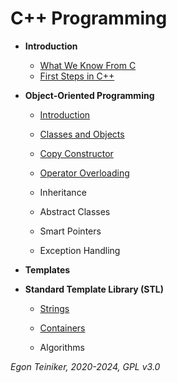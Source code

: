 # C++ Programming

* **Introduction**
  * [What We Know From C](first-steps/CKnowHow.md)
  * [First Steps in C++](first-steps/README.md)
    
* **Object-Oriented Programming**
  * [Introduction](oop/introduction/README.md)

  * [Classes and Objects](oop/classes)

  * [Copy Constructor](oop/copy-constructor/)

  * [Operator Overloading](oop/operator-overloading/)

  * Inheritance

  * Abstract Classes

  * Smart Pointers

  * Exception Handling
  
* **Templates**


* **Standard Template Library (STL)**
  * [Strings](stl/string/)
    
  * [Containers](stl/container/) 
 
  * Algorithms

*Egon Teiniker, 2020-2024, GPL v3.0*